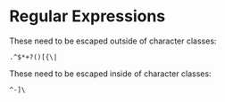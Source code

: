 # Regular Expressions

These need to be escaped outside of character classes:

	.^$*+?()[{\|

These need to be escaped inside of character classes:

	^-]\
